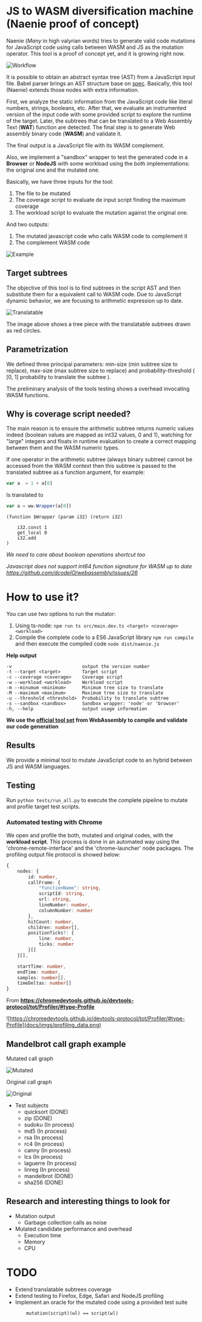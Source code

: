 # JS to WASM diversification machine (Naenie proof of concept)

Naenie (*Many* in high valyrian words) tries to generate valid code mutations for JavaScript code using calls between WASM and JS as the mutation operator. This tool is a proof of concept yet, and it is growing right now.

![Workflow](docs/imgs/workflow.png)


It is possible to obtain an abstract syntax tree (AST) from a JavaScript input file. Babel parser brings an AST structure base on <a href="https://github.com/babel/babel/blob/master/packages/babel-parser/ast/spec.md" target="_blank">spec</a>. Basically, this tool (Naenie) extends those nodes with extra information. 

First, we analyze the static information from the JavaScript code like literal numbers, strings, booleans, etc. After that, we evaluate an instrumented version of the input code with some provided script to explore the runtime of the target. Later, the subtrees that can be translated to a Web Assembly Text (**WAT**) function are detected. The final step is to generate Web assembly binary code (**WASM**) and validate it.

The final output is a JavaScript file with its WASM complement.

Also, we implement a "sandbox" wrapper to test the generated code in a **Browser** or **NodeJS** with some workload using the both implementations: the original one and the mutated one.

Basically, we have three inputs for the tool:
1. The file to be mutated
2. The coverage script to evaluate de input script finding the maximum coverage
3. The workload script to evaluate the mutation against the original one.

And two outputs:
1. The mutated javascript code who calls WASM code to complement it
2. The complement WASM code

![Example](docs/imgs/result2.png)

## Target subtrees

The objective of this tool is to find subtrees in the script AST and then substitute them for a equivalent call to WASM code. Due to JavaScript dynamic behavior, we are focusing to arithmetic expression up to date.

![Translatable](docs/imgs/tree.png)

The image above shows a tree piece with the translatable subtrees drawn as red circles.

## Parametrization

We defined three principal parameters: min-size (min subtree size to replace), max-size (max subtree size to replace) and probability-threshold ( [0, 1] probability to translate the subtree ).

The preliminary analysis of the tools testing shows a overhead invocating WASM functions.

## Why is coverage script needed?

The main reason is to ensure the arithmetic subtree returns numeric values indeed (boolean values are mapped as int32 values, 0 and 1), watching for "large" integers and floats in runtime evaluation to create a correct mapping between them and the WASM numeric types.

If one operator in the arithmetic subtree (always binary subtree) cannot be accessed from the WASM context then this subtree is passed to the translated subtree as a function argument, for example:

```js
var a  = 1 + a[0]
```

Is translated to 

```js
var a = ww.Wrapper(a[0])
```

```
(function $Wrapper (param i32) (return i32)

    i32.const 1
    get_local 0
    i32.add
)
```

*We need to care about boolean operations shortcut too*

*Javascript does not support int64 function signature for WASM up to date https://github.com/dcodeIO/webassembly/issues/26*

# How to use it?

You can use two options to run the mutator:
1. Using ts-node: ```npm run ts src/main.dev.ts <target> <coverage> <workload>```
2. Compile the complete code to a ES6 JavaScript library ```npm run compile``` and then execute the compiled code ```node dist/naenie.js```

**Help output**

```
-v                          output the version number
-t --target <target>        Target script
-c --coverage <coverage>    Coverage script
-w --workload <workload>    Workload script
-m --minumum <minimum>      Minimum tree size to translate
-M --maximum <maximum>      Maximum tree size to translate
-u --threshold <threshold>  Probability to translate subtree
-s --sandbox <sandbox>      Sandbox wrapper: 'node' or 'browser'
-h, --help                  output usage information
```

**We use the <a target="_blank" href="https://github.com/WebAssembly/wabt">official tool set</a> from WebAssembly to compile and validate our code generation**

<!--

### Translation

- TODO

### Sandbox
- Node sandbox
- Browser sandbox

## Output

- Output structure

## Profiling

- Browser
  - Launch local server on output directory
  - Chrome basic
  - Firefox basic
  
- Node with perf in linux

-->

## Results

We provide a minimal tool to mutate JavaScript code to an hybrid between JS and WASM languages.



## Testing

Run ```python tests/run_all.py``` to execute the complete pipeline to mutate and profile target test scripts.

### Automated testing with Chrome

We open and profile the both, mutated and original codes, with the **workload script**. This process is done in an automated way using the 'chrome-remote-interface' and the 'chrome-launcher' node packages. The profiling output file protocol is showed below:

```ts
{
    nodes: {
        id: number,
        callFrame: {
            "functionName": string,
            scriptId: string,
            url: string,
            lineNumber: number,
            columnNumber: number
        },
        hitCount: number,
        children: number[],
        positionTicks?: {
            line: number,
            ticks: number
        }[]
    }[],

    startTime: number,
    endTime: number,
    samples: number[],
    timeDeltas: number[]
}
```
From **https://chromedevtools.github.io/devtools-protocol/tot/Profiler/#type-Profile**

![https://chromedevtools.github.io/devtools-protocol/tot/Profiler/#type-Profile](docs/imgs/profiling_data.png)


## Mandelbrot call graph example

Mutated call graph

![Mutated](docs/imgs/mutated1.png)

Original call graph

![Original](docs/imgs/original1.png)

<!--
## Finding execution trace

1. Find target function
2. Start at the first index with the function id just after one lesser value
3. Stop at the next one value less than function id

-->

- Test subjects
  - quicksort (DONE)
  - zip  (DONE)
  - sudoku (In process)
  - md5 (In process)
  - rsa (In process)
  - rc4 (In process)
  - canny (In process)
  - lcs (In process)
  - laguerre (In process)
  - linreg (In process)
  - mandelbrot (DONE)
  - sha256 (DONE)
  

## Research and interesting things to look for

- Mutation output
  - Garbage collection calls as noise
- Mutated candidate performance and overhead
  - Execution time
  - Memory
  - CPU

# TODO
- Extend translatable subtrees coverage
- Extend testing to Firefox, Edge, Safari and NodeJS profiling
- Implement an oracle for the mutated code using a provided test suite
    ```
        mutation(script)(wl) == script(wl)
    ```